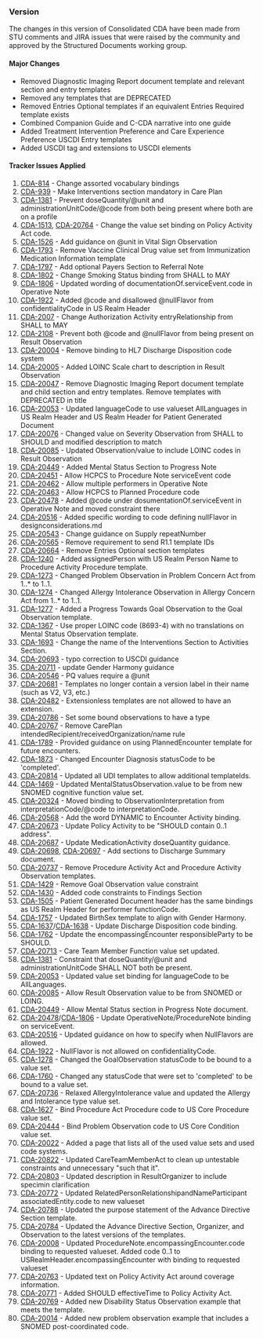 ### Version 

The changes in this version of Consolidated CDA have been made from STU comments and JIRA issues that were raised by the community and approved by the Structured Documents working group.

#### Major Changes

* Removed Diagnostic Imaging Report document template and relevant section and entry templates
* Removed any templates that are DEPRECATED
* Removed Entries Optional templates if an equivalent Entries Required template exists
* Combined Companion Guide and C-CDA narrative into one guide
* Added Treatment Intervention Preference and Care Experience Preference USCDI Entry templates
* Added USCDI tag and extensions to USCDI elements

#### Tracker Issues Applied

1. [CDA-814](https://jira.hl7.org/browse/CDA-814) - Change assorted vocabulary bindings
2. [CDA-939](https://jira.hl7.org/browse/CDA-939) - Make Interventions section mandatory in Care Plan
3. [CDA-1381](https://jira.hl7.org/browse/CDA-1381) - Prevent doseQuantity/@unit and administrationUnitCode/@code from both being present where both are on a profile
4. [CDA-1513](https://jira.hl7.org/browse/CDA-1513), [CDA-20764](https://jira.hl7.org/browse/CDA-20764) - Change the value set binding on Policy Activity Act code.
5. [CDA-1526](https://jira.hl7.org/browse/CDA-1526) - Add guidance on @unit in Vital Sign Observation
6. [CDA-1793](https://jira.hl7.org/browse/CDA-1793) - Remove Vaccine Clinical Drug value set from Immunization Medication Information template
7. [CDA-1797](https://jira.hl7.org/browse/CDA-1797) - Add optional Payers Section to Referral Note
8. [CDA-1802](https://jira.hl7.org/browse/CDA-1802) - Change Smoking Status binding from SHALL to MAY
9. [CDA-1806](https://jira.hl7.org/browse/CDA-1806) - Updated wording of documentationOf.serviceEvent.code in Operative Note
10. [CDA-1922](https://jira.hl7.org/browseCDA-1922) - Added @code and disallowed @nullFlavor from confidentialityCode in US Realm Header
11. [CDA-2007](https://jira.hl7.org/browse/CDA-2007) - Change Authorization Activity entryRelationship from SHALL to MAY
12. [CDA-2108](https://jira.hl7.org/browse/CDA-2108) - Prevent both @code and @nullFlavor from being present on Result Observation
13. [CDA-20004](https://jira.hl7.org/browse/CDA-20004) - Remove binding to HL7 Discharge Disposition code system
14. [CDA-20005](https://jira.hl7.org/browse/CDA-20005) - Added LOINC Scale chart to description in Result Observation
15. [CDA-20047](https://jira.hl7.org/browse/CDA-20047) - Remove Diagnostic Imaging Report document template and child section and entry templates.  Remove templates with DEPRECATED in title
16. [CDA-20053](https://jira.hl7.org/browse/CDA-20053) - Updated languageCode to use valueset AllLanguages in US Realm Header and US Realm Header for Patient Generated Document
17. [CDA-20076](https://jira.hl7.org/browse/CDA-20076) - Changed value on Severity Observation from SHALL to SHOULD and modified description to match
18. [CDA-20085](https://jira.hl7.org/browse/CDA-20085) - Updated Observation/value to include LOINC codes in Result Observation
19. [CDA-20449](https://jira.hl7.org/browse/CDA-20449) - Added Mental Status Section to Progress Note
20. [CDA-20451](https://jira.hl7.org/browse/CDA-20451) - Allow HCPCS to Procedure Note serviceEvent code
21. [CDA-20462](https://jira.hl7.org/browse/CDA-20462) - Allow multiple performers in Operative Note
22. [CDA-20463](https://jira.hl7.org/browse/CDA-20463) - Allow HCPCS to Planned Procedure code
23. [CDA-20478](https://jira.hl7.org/browse/CDA-20478) - Added @code under dosumentationOf.serviceEvent in Operative Note and moved constraint there
24. [CDA-20516](https://jira.hl7.org/browse/CDA-20516) - Added specific wording to code defining nullFlavor in designconsiderations.md
25. [CDA-20543](https://jira.hl7.org/browse/CDA-20543) - Change guidance on Supply repeatNumber
26. [CDA-20565](https://jira.hl7.org/browse/CDA-20565) - Remove requirement to send R1.1 template IDs
27. [CDA-20664](https://jira.hl7.org/browse/CDA-20664) - Remove Entries Optional section templates
28. [CDA-1240](https://jira.hl7.org/browse/CDA-1240) - Added assignedPerson with US Realm Person Name to Procedure Activity Procedure template.
29. [CDA-1273](https://jira.hl7.org/browse/CDA-1273) - Changed Problem Observation in Problem Concern Act from 1..* to 1..1.
30. [CDA-1274](https://jira.hl7.org/browse/CDA-1274) - Changed Allergy Intolerance Observation in Allergy Concern Act from 1..* to 1..1.
31. [CDA-1277](https://jira.hl7.org/browse/CDA-1277) - Added a Progress Towards Goal Observation to the Goal Observation template.
32. [CDA-1367](https://jira.hl7.org/browse/CDA-1367) - Use proper LOINC code (8693-4) with no translations on Mental Status Observation template.
33.	[CDA-1693](https://jira.hl7.org/browse/CDA-1693) - Change the name of the Interventions Section to Activities Section.
34. [CDA-20693](https://jira.hl7.org/browse/CDA-20693) - typo correction to USCDI guidance
35. [CDA-20711](https://jira.hl7.org/browse/CDA-20711) - update Gender Harmony guidance
36. [CDA-20546](https://jira.hl7.org/browse/CDA-20546) - PQ values require a @unit
37. [CDA-20681](https://jira.hl7.org/browse/CDA-20681) - Templates no longer contain a version label in their name (such as V2, V3, etc.)
38. [CDA-20482](https://jira.hl7.org/browse/CDA-20482) - Extensionless templates are not allowed to have an extension.
39. [CDA-20786](https://jira.hl7.org/browse/CDA-20786) - Set some bound observations to have a type
40. [CDA-20767](https://jira.hl7.org/browse/CDA-20767) - Remove CarePlan intendedRecipient/receivedOrganization/name rule
41. [CDA-1789](https://jira.hl7.org/browse/CDA-1789) - Provided guidance on using PlannedEncounter template for future encounters.
42. [CDA-1873](https://jira.hl7.org/browse/CDA-1873) - Changed Encounter Diagnosis statusCode to be 'completed'.
43. [CDA-20814](https://jira.hl7.org/browse/CDA-20814) - Updated all UDI templates to allow additional templateIds.
44. [CDA-1469](https://jira.hl7.org/browse/CDA-1469) - Updated MentalStatusObservation.value to be from new SNOMED cognitive function value set.
45. [CDA-20324](https://jira.hl7.org/browse/CDA-20324) - Moved binding to ObservationInterpretation from interpretationCode/@code to interpretationCode.
46. [CDA-20568](https://jira.hl7.org/browse/CDA-20568) - Add the word DYNAMIC to Encounter Activity binding.
47. [CDA-20673](https://jira.hl7.org/browse/CDA-20673) - Update Policy Activity to be "SHOULD contain 0..1 address".
48. [CDA-20687](https://jira.hl7.org/browse/CDA-20687) - Update MedicationActivity doseQuantity guidance.
49. [CDA-20698](https://jira.hl7.org/browse/CDA-20698), [CDA-20697](https://jira.hl7.org/browse/CDA-20697) - Add sections to Discharge Summary document.
50. [CDA-20737](https://jira.hl7.org/browse/CDA-20737) - Remove Procedure Activity Act and Procedure Activity Observation templates.
51. [CDA-1429](https://jira.hl7.org/browse/CDA-1429) - Remove Goal Observation value constraint
52. [CDA-1430](https://jira.hl7.org/browse/CDA-1430) - Added code constraints to Findings Section
53. [CDA-1505](https://jira.hl7.org/browse/CDA-1505) - Patient Generated Document header has the same bindings as US Realm Header for performer functionCode.
54. [CDA-1757](https://jira.hl7.org/browse/CDA-1757) - Updated BirthSex template to align with Gender Harmony.
55. [CDA-1637](https://jira.hl7.org/browse/CDA-1637)/[CDA-1638](https://jira.hl7.org/browse/CDA-1638) - Update Discharge Disposition code binding.
56. [CDA-1762](https://jira.hl7.org/browse/CDA-1762) - Update the encompassingEncounter responsibleParty to be SHOULD.
57. [CDA-20713](https://jira.hl7.org/browse/CDA-20713) - Care Team Member Function value set updated.
58. [CDA-1381](https://jira.hl7.org/browse/CDA-1381) - Constraint that doseQuantity/@unit and administrationUnitCode SHALL NOT both be present.
59. [CDA-20053](https://jira.hl7.org/browse/CDA-20053) - Updated value set binding for languageCode to be AllLanguages.
60. [CDA-20085](https://jira.hl7.org/browse/CDA-20085) - Allow Result Observation value to be from SNOMED or LOING.
61. [CDA-20449](https://jira.hl7.org/browse/CDA-20449) - Allow Mental Status section in Progress Note document.
62. [CDA-20478](https://jira.hl7.org/browse/CDA-20478)/[CDA-1806](https://jira.hl7.org/browse/CDA-1806) - Update OperativeNote/ProcedureNote binding on serviceEvent.
63. [CDA-20516](https://jira.hl7.org/browse/CDA-20516) - Updated guidance on how to specify when NullFlavors are allowed.
64. [CDA-1922](https://jira.hl7.org/browse/CDA-1922) - NullFlavor is not allowed on confidentialityCode.
65. [CDA-1278](https://jira.hl7.org/browse/CDA-1278) - Changed the GoalObservation statusCode to be bound to a value set.
66. [CDA-1760](https://jira.hl7.org/browse/CDA-1760) - Changed any statusCode that were set to 'completed' to be bound to a value set.
67. [CDA-20736](https://jira.hl7.org/browse/CDA-20736) - Relaxed AllergyIntolerance value and updated the Allergy and Intolerance type value set.
68. [CDA-1627](https://jira.hl7.org/browse/CDA-1627) - Bind Procedure Act Procedure code to US Core Procedure value set.
69. [CDA-20444](https://jira.hl7.org/browse/CDA-20444) - Bind Problem Observation code to US Core Condition value set.
70. [CDA-20022](https://jira.hl7.org/browse/CDA-20022) - Added a page that lists all of the used value sets and used code systems.
71. [CDA-20822](https://jira.hl7.org/browse/CDA-20822) - Updated CareTeamMemberAct to clean up untestable constraints and unnecessary "such that it".
72. [CDA-20803](https://jira.hl7.org/browse/CDA-20803) - Updated description in ResultOrganizer to include specimin clarification
73. [CDA-20772](https://jira.hl7.org/browse/CDA-20772) - Updated RelatedPersonRelationshipandNameParticipant associatedEntity.code to new valueset
74. [CDA-20788](https://jira.hl7.org/browse/CDA-20788) - Updated the purpose statement of the Advance Directive Section template.
75. [CDA-20784](https://jira.hl7.org/browse/CDA-20784) - Updated the Advance Directive Section, Organizer, and Observation to the latest versions of the templates.
76. [CDA-20008](https://jira.hl7.org/browse/CDA-20008) - Updated ProcedureNote.encompassingEncounter.code binding to requested valueset. Added code 0..1 to USRealmHeader.encompassingEncounter with binding to requested valueset
77. [CDA-20763](https://jira.hl7.org/browse/CDA-20763) - Updated text on Policy Activity Act around coverage information.
78. [CDA-20771](https://jira.hl7.org/browse/CDA-20771) - Added SHOULD effectiveTime to Policy Activity Act.
79. [CDA-20769](https://jira.hl7.org/browse/CDA-20769) - Added new Disability Status Observation example that meets the template.
80. [CDA-20014](https://jira.hl7.org/browse/CDA-20014) - Added new problem observation example that includes a SNOMED post-coordinated code.

